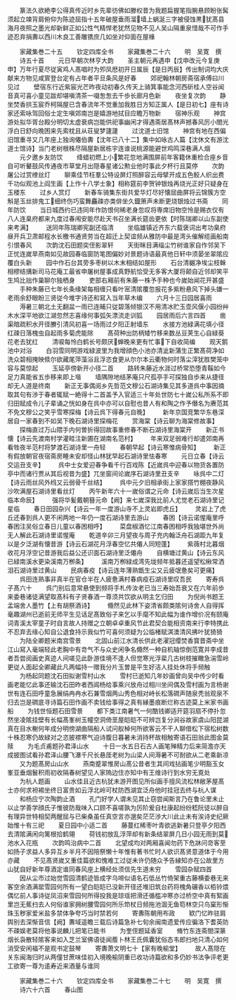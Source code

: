 <!-- { "loadSidebar": true } -->
　　篆法久欲絶李公得真传近时乡先辈彷佛如滕权昔为我题扁握笔指腕悬顾盼张髯须起立竦背肩俯仰为陈迹屈指十五年破屋垂雨溜墙上蜗涎三字被侵蚀黒犹髙县海月夜照之墨光却新鲜正如公性气精悍老犹然见物不见人吴山隔重泉惜哉不可作手迹忍弃捐夀以西川木良工善雕镌庶几如坐对仰面在屋椽

　　家藏集巻二十五
　　钦定四库全书
　　家藏集巻二十六
　　明　吴寛　撰
　　诗五十首
　　元日早朝次林亨大韵
　　圣主朝元再遇申【戊申改元今复庚申】万年行夏尽従寅鸡人髙唱时为夘凤厯初开日属辰【是日丙辰】传出制词均大庆献来方物见咸賔登台定有占年者平旦条风是好春
　　郊祀翰林朝房斋宿承傅曰川见过
　　壁宿东行近紫宸光芒昨夜动初春久传天上骑箕事能念河西斫桂人空谷闻音真可喜小童见跋却堪嗔清茶一啜怱怱去千歩长廊月色新
　　夜坐复次韵
　　静坐焚香拱玉宸乔柯隔屋已含春流年不觉重加我胜日方知正属人【是日初七】座有诗家还索咏驾回俗士定生嗔郊南岂是嬉游地拭目应瞻万物新
　　宿神乐观
　　神宫游处拟华胥台殿分明切太虚衰病岂能供祀事幽闲才得遇斋居髙林声撼春风厉小閤光浮白日舒向晚困来先索枕且从荘叟梦蘧蘧
　　过沈道士旧馆
　　神宫有地在西偏旧馆重寻又几年座上独询僊伯夀【沈年已八十二】集中如咏古人篇【沈休文有游沈道士馆诗】当门老树根株尽隔屋新居栋宇连谁说桃源能避世鸡鸣深巷满人烟
　　元夕邀乡友防饮
　　绛蜡初燃上小繁花忽地满围屏前年客籍休重检合座乡音自可听鼙鼓风传通夜市草堂月出隠春星诸公勲业他时事此夕杯行且莫停
　　次韵屠公过赏缭丝灯
　　聊乘佳节枉羣公特设屏灯照醉容云母擘开成五色鲛人织出费千功似观池上阎生画【上作十八学士象】相称筵前李贺钟银烛再烧光正好只疑身在玉楼东
　　过乡人赏灯
　　新春车骑集东街共爱华灯尽好懐屈曲屏将云锦簇方空斛是玉丝排鬼工细终伤巧蛮舞麤疎亦类俳坐久鐡箫声未断更烧银烛过书斋
　　同年防饮
　　当日城西约已违同年作防恨何稀老身忽叹将専席旧物空怜是赐衣仅有八人连臬府都来九度过春闱安能尽赴天书召坐满长筵齿更依【时陈瑞卿以山东副使来考满】
　　送同年陈瑞卿宪副还临清
　　坐临雄镇近齐东六载褒词出考功臬府昼开兵卫肃邮程水长檄书通贤劳当在超迁上契谊频从雅防中最是湾头催解缆画船南引恨春风
　　次韵沈石田题奕侄影翠轩
　　天街眯目满缁尘竹树谁家自作邻吴下正忧连嵗旱燕南如见故园春临窗防笔图偏妙对景题诗语最真他日轩中须晏坐翠隂应覆白头新
　　园中作石台其旁多枣树以木末相结如屋形
　　石台清樾净埃尘枝榦相樛结搆新司马花庵工最省申屠树屋事成真野航恰受无多客大厦将颠自近邻却笑平生鸠比拙作巢聊尔独栖身
　　吏部右厢前有朱藤一株予手种也今嵗始闻花开甚盛
　　手种朱藤已七年长条缘架每相缠只看叶宻清隂覆忽报花多紫粉悬风下掉头嫌一老雨余舒眼盼三贤従今堆字诗还和冩入当年草木编
　　六月十三日园居喜雨
　　溽暑三朝北土无翻盆一雨已连晡只従碧落倾银汉不用清冰贮玉壶风偃小园纷艸木水深平地欲江湖忽然志喜缘何事弧矢漂流走训狐
　　园居雨后六言四首
　　凿渠暗疏积水开径賸引清风初喜一场雨过夕阳正射墙东
　　水接方池緑满花填小径红疎日落槐虫自起雨多菊虎能除
　　髙荷种出防柄矮竹移来数丛豆荚生心自緑葵花老去犹红
　　清唳每怜白鹤长号颇厌蝉晚来更有忙事下自收简编
　　观天鹅池中对浴
　　白羽雪同明游戏緑波里为我增顔色小池亦清泚新蒲生正繁髙荷净如洗众碧相掩映倐尔欲藏尾萍藻浴且浮恣食更从尔尔本云衢物何时落尘滓犹胜樊笼中容与莫惊起
　　玉延亭傍新开小径二首
　　路转朱藤近水涯过桥常恐堕青鞵如今足力真能省五歩移来即上堦
　　墙隅隙地结茅庵只尺孤亭手可探独自歩来从捷径却无人道是终南
　　新正无事偶阅乡先哲范文穆公石湖诗集见其多道呉中事因摘取其句有渉于春者辄赋一絶得十二首盖予入官适三十年处世防七十嵗公私所系不即归田赋成令儿子辈诵之恍如身在呉中亦可以自慰也昔人有和陶之作予僭名为赓范其不免文穆公之笑乎雪寒探梅【诗云呉下得春元自晚】
　　新年京国竞繁华东巷深居自一家春到不如吴下晚石湖诗里探梅花
　　赏海棠【诗云聊为海棠修故事】
　　探梅直过万山隈手内何曽折得回故事重修春不断石湖诗里海棠开
　　新正书懐【诗云先渡南村学灌畦注新圃在湖南名范村】
　　年来双足弱难行却遣郊南再看牲夜半范村将梦渡石湖诗里一舟轻
　　春朝早起【诗云寒惟病骨知】
　　新正有假放朝官夜宿斋房睡未安却怪山林犹早起石湖诗里怯春寒
　　元日立春【诗云交运丑支辛】
　　呉中士女爱迎春争看千行百戏陈【近嵗呉中迎春以物货各置防亭中而诸行贾从其后视昔为盛】兀坐窗间论嵗序石湖诗里丑支辛
　　咏呉中二灯【诗云雨丝风外绉又云弱骨千丝结】
　　呉中元夕旧相承街上家家撘竹棚夜静风沙吹满屋石湖诗里看丝灯
　　丙午新年六十一嵗俗谓之元命【诗云嵗后当生次星临本命辰】
　　强将华髪戴朝簮元命【阙】来七嵗深我比前人尤觉老石湖诗里记星临
　　春日田园杂兴【诗云一年一度游山寺不上灵岩即虎丘】
　　灵岩上了虎丘还春到呉人更不闲两地一年仍一度石湖诗里去游山
　　春困【诗云诺惺庵里呼春困注吴俗立春日儿童以春困相呼】
　　菜盘椒酒忆江南春困相呼我独堪世外尚无人解此石湖诗里诺惺庵
　　乾道辛卯三月望夜与周子充内翰泛舟石湖距九年复以是夕泛湖有懐昔游【诗云石湖花月浮春空忆共僊人同短蓬】
　　紫薇村北暮烟收花月浮空记昔游我后益公还识面石湖诗里泛僊舟
　　自横塘过黄山【诗云东风已緑南溪水更染溪南万栁条】
　　溪南万栁緑成湾先垅频年抵暮还遥望松楸常洒泪石湖诗里过黄山
　　民病春疫【诗云连年薄熟甑生尘又云疲氓惫矣可更痛】
　　呉田连熟事非真半在官仓半在人疲惫满村春病疫石湖诗里叹吾民
　　寄寿呉子髙六十
　　呉门别后意常悬使到频将手札传汝老已当三寿始吾衰又在六年前歩来委巷诸徒满望取髙科有子贤春酒一尊须共饮欲从明主乞归田
　　为倪尚书题王孟端舍人墨竹【上有胡祭酒诗】
　　翛然见此林下姿清省颇类隂何诗舍人自得挥毫趣湖州已逝前无师平生见话足髙致俗子来乞以手麾不知此幅为谁作增价况有颐庵词青溪太宰童子时自言故人持赠之立朝卓卓重风节此君契合能相资南来行李特携此不忍弃去缘心知自公退食持示我似竹可喜何须疑为公临楮赋淇澳清风拂叶犹猗猗
　　为陆全卿题米南宫雪景
　　北固山前江水清长供此老濯冠缨焚香寳晋斋中坐江山冩入毫端轻此老胸中有竒气不与众史闲争名翛然一种自机轴惊倒范寛并李成昔者吾尝阅画史真迹人间嗟见此卧游佳境不逢人但觉寒光浮棐几古树枝摧瞰急湍雪岭更従人面起全卿藏此凡两幅持一赠我分片玉曽是平生好洁人挂处休将手频触
　　为杨起同题沈石田拟谢雪村山水
　　雪村已逝知几年妙画曾向吴中传少时看画老能忆此事还输沈石田昨者西阊杨给事乘兴放舟过相川坐间偶及雪村画为言杨谢世有连石田呼童急展绢冉冉水石兼雪烟两山秀色相对峙长松落磵声随泉秃翁观泉不归去岂是磵底寻诗篇石田作画不卖钱给事得之真有縁墨痕断烂称古迹莫上米家书画船
　　为钱世恒题石田雪景
　　都下类江南暑气一何酷钱卿适开筵羽扇不停扑忽然坐凌隂挂壁有长幅髙峯树玉幢空洞倚垩屋皑皑不可辨岂复分涧谷故家虞山阳昆湖真在目水榭何年成分明傍湖曲隔船人试问舣棹何所欲客云不干人聊借松下宿松树数十株忍寒仍故緑对之恣披襟寒气迫诗腹日暮暑未消持杯故相触寄语石田翁此图金莫赎
　　为毛贞甫题孙君泽山水
　　十日一水五日石古人画笔殚精力后来简澹亦天成披图试看孙君泽山腰飞瀑千尺长悬厓老树为山梁人间溽暑不可耐欲从二老乘新凉
　　又为题髙房山山水
　　燕南蹙翠惟房山髙公昔者生其间戏拈画笔少明豁玉女峯亚垂烟鬟积雨初收隔春树望见人家隖边住亦知中有王维诗行到水穷无覔处
　　为杭人题画
　　山水佳且近古杭犹未游开图见所似画手擅风流松林敝茅屋髙士亦何求袒裼坐终日富贵如云浮北岭可杖防西湖宜泛舟他时挂冠去终与杭人谋
　　和杨应宁次陶韵止酒
　　孔门好学人谓未见其止窃尝闻斯言乃在鲁论里未止以止学善学顔氏子惟彼防哉味入口顾不喜嗟孰为厉阶爰自杜康起纷纷嵇阮徒以醉自有理异世特相契两醒屈与已柴桑虽任真空言亦邈矣茫茫渉大川此止未有涘诗史纪厥始惟十有三祀
　　夏日园中小适二首
　　藤蔓红稀枣叶青欲逃新暑只登亭夕阳西去清隂满闲向篱根拾鹤翎
　　荷钱初放乱浮萍却有新条结翠屏几日小园无雨到莫池水入花瓶
　　次韵鸣治病中二首
　　北望成均对两厢喜闻勿药下危牀问竒客至如扬子求益人多异互乡半月不因陪祭懒十年惟有著书忙时人欲识髙贤意道体于今用亦藏
　　不见髙贤嵗又重佳篇欲和愧难工过従未许仍随众予告縁知亦在公故里方山犹自好新年尊酒定谁同春风座上横经处须信先生道未穷
　　雪园杂赋四首
　　因从尘市过始觉雪园清鹤迹皆成字乌啼似语名石低丛竹倚架重古藤横委巷无来客空余酒满罂雪园何所有一望白皑皑已没新开径还堆旧筑台药将槐角碾香以栢铃煨偶忆前人事诗従凤沼来雪园何所得投我是琼瑶把滑还循槛冲寒亦过桥空中真有絮画里岂无蕉扫去人何俗谁家拥树腰雪园何所乐笻杖日频拖池涸无鱼笱林空只鸟窠形惭珠玉秽家爱米盐多禁体争夸巧当时禁若何
　　寄夀陈朝用布政
　　欵门忆昨驻肩舆别去深惭音信【阙】夀域遥瞻三载后诗篇急补七旬余闽南遗爱传应徧洛下耆英防不疎娱老莫将他事说麟儿把笔已能书
　　为奎侄题延香室
　　脩竹东连斋閤深篆烟长袅散轻隂客来如入芝兰室佛语徒闻薝卜林王氏佩囊犹俗态韦郎扫地只清心如何消受安闲福不是观书定鼓琴
　　寄夀萧文明七十【家有晚榆堂】
　　故人髙隠在关东闽海归时从两僮甘蔗味佳初入境晚榆阴重已收功诗篇欲和多仍妙书法争评老更工欲寄一尊为逺寿近来酒量与谁同













　　家藏集巻二十六
　　钦定四库全书
　　家藏集巻二十七
　　明　吴寛　撰
　　诗六十六首
　　春山图
